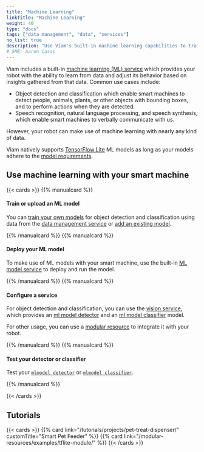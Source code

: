 ```yaml
---
title: "Machine Learning"
linkTitle: "Machine Learning"
weight: 40
type: "docs"
tags: ["data management", "data", "services"]
no_list: true
description: "Use Viam's built-in machine learning capabilities to train image classification models and deploy these models to your robots."
# SME: Aaron Casas
---
```


Viam includes a built-in [machine learning (ML) service](/services/ml/) which provides your robot with the ability to learn from data and adjust its behavior based on insights gathered from that data.
Common use cases include:

- Object detection and classification which enable smart machines to detect people, animals, plants, or other objects with bounding boxes, and to perform actions when they are detected.
- Speech recognition, natural language processing, and speech synthesis, which enable smart machines to verbally communicate with us.

However, your robot can make use of machine learning with nearly any kind of data.

Viam natively supports [TensorFlow Lite](https://www.tensorflow.org/lite) ML models as long as your models adhere to the [model requirements](/services/ml/#tflite_cpu-limitations).

## Use machine learning with your smart machine

{{< cards >}}
{{% manualcard %}}

<h4>Train or upload an ML model</h4>

You can [train your own models](/manage/ml/train-model/) for object detection and classification using data from the [data management service](../../services/data/) or [add an existing model](/manage/ml/upload-model/).

{{% /manualcard %}}
{{% manualcard %}}

<h4>Deploy your ML model</h4>

To make use of ML models with your smart machine, use the built-in [ML model service](/services/ml/) to deploy and run the model.

{{% /manualcard %}}
{{% manualcard %}}

<h4>Configure a service</h4>

For object detection and classification, you can use the [vision service](/services/vision/), which provides an [ml model detector](/services/vision/detection/#configure-an-mlmodel-detector) and an [ml model classifier](/services/vision/classification/#configure-an-mlmodel-classifier) model.

For other usage, you can use a [modular resource](/modular-resources/) to integrate it with your robot.

{{% /manualcard %}}
{{% manualcard %}}

<h4>Test your detector or classifier</h4>

Test your [`mlmodel detector`](/services/vision/detection/#test-your-detector) or [`mlmodel classifier`](/services/vision/classification/#test-your-classifier).

{{% /manualcard %}}

{{< /cards >}}

## Tutorials

{{< cards >}}
{{% card link="/tutorials/projects/pet-treat-dispenser/" customTitle="Smart Pet Feeder" %}}
{{% card link="/modular-resources/examples/tflite-module/" %}}
{{< /cards >}}
